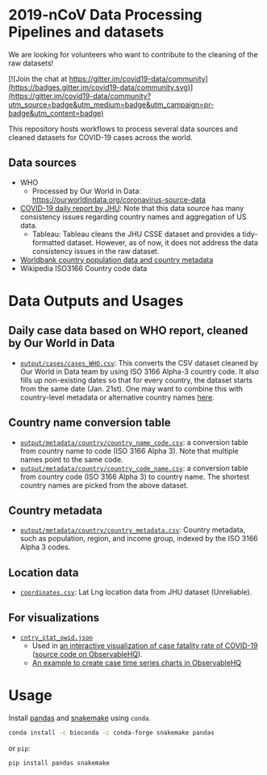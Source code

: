 # 2019-nCoV Data Processing Pipelines and datasets

We are looking for volunteers who want to contribute to the cleaning of the raw datasets!

[![Join the chat at https://gitter.im/covid19-data/community](https://badges.gitter.im/covid19-data/community.svg)](https://gitter.im/covid19-data/community?utm_source=badge&utm_medium=badge&utm_campaign=pr-badge&utm_content=badge)

This repository hosts workflows to process several data sources and cleaned datasets for COVID-19 cases across the world. 

## Data sources

- WHO
  - Processed by Our World in Data: https://ourworldindata.org/coronavirus-source-data
- [COVID-19 daily report by JHU](https://github.com/CSSEGISandData/COVID-19): Note that this data source has many consistency issues regarding country names and aggregation of US data. 
  - Tableau: Tableau cleans the JHU CSSE dataset and provides a tidy-formatted dataset. However, as of now, it does not 
 address the data consistency issues in the raw dataset. 
- [Worldbank country population data and country metadata](https://data.worldbank.org/indicator/SP.POP.TOTL)
- Wikipedia ISO3166 Country code data

# Data Outputs and Usages

## Daily case data based on WHO report, cleaned by Our World in Data

- [`output/cases/cases_WHO.csv`](https://github.com/covid19-data/covid19-data/blob/master/output/cases/cases_WHO.csv): This converts the CSV dataset cleaned by Our World in Data team by using ISO 3166 Alpha-3 country code. It also fills up non-existing dates so that for every country, the dataset starts from the same date (Jan. 21st). One may want to combine this with country-level metadata or alternative country names [here](https://github.com/covid19-data/covid19-data/tree/master/output/metadata/country).

## Country name conversion table

- [`output/metadata/country/country_name_code.csv`](https://github.com/yy/covid19-data/blob/master/output/metadata/country/country_name_code.csv): a conversion table from country name to code (ISO 3166 Alpha 3). Note that multiple names point to the same code. 
- [`output/metadata/country/country_code_name.csv`](https://github.com/yy/covid19-data/blob/master/output/metadata/country/country_code_name.csv): a conversion table from country code (ISO 3166 Alpha 3) to country name. The shortest country names are picked from the above dataset.

## Country metadata

- [`output/metadata/country/country_metadata.csv`](https://github.com/yy/covid19-data/blob/master/output/metadata/country/country_metadata.csv): Country metadata, such as population, region, and income group, indexed by the ISO 3166 Alpha 3 codes. 

## Location data

- [`coordinates.csv`](https://github.com/yy/covid19-data/blob/master/output/location/coordinates.csv): Lat Lng location data from JHU dataset (Unreliable).

## For visualizations

- [`cntry_stat_owid.json`](https://github.com/yy/covid19-data/blob/master/output/cntry_stat_owid.json)
  - Used in [an interactive visualization of case fatality rate of COVID-19](http://yyahn.com/covid19) ([source code on ObservableHQ](https://observablehq.com/@yy/covid-19-fatality-rate)).
  - [An example to create case time series charts in ObservableHQ](https://observablehq.com/@benjyz/covid-chart-alpha)


# Usage

Install [pandas](https://pandas.pydata.org/) and [snakemake](https://snakemake.readthedocs.io/en/stable/) using `conda`.

```sh
conda install -c bioconda -c conda-forge snakemake pandas
```

or `pip`:

```sh
pip install pandas snakemake
```

